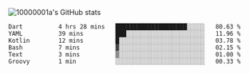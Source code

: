 ![10000001a's GitHub stats](https://github-readme-stats.vercel.app/api?username=10000001a&show_icons=true&theme=onedark&count_private=true)

<!-- [![Top Langs](https://github-readme-stats.vercel.app/api/top-langs/?username=10000001a&layout=compact&theme=onedark&langs_count=5)](https://github.com/anuraghazra/github-readme-stats) -->
<!--
**10000001a/10000001a** is a ✨ _special_ ✨ repository because its `README.md` (this file) appears on your GitHub profile.

Here are some ideas to get you started:

- 🔭 I’m currently working on ...
- 🌱 I’m currently learning ...
- 👯 I’m looking to collaborate on ...
- 🤔 I’m looking for help with ...
- 💬 Ask me about ...
- 📫 How to reach me: ...
- 😄 Pronouns: ...
- ⚡ Fun fact: ...
-->

<!--START_SECTION:waka-->

```text
Dart          4 hrs 28 mins   ████████████████████░░░░░   80.63 %
YAML          39 mins         ███░░░░░░░░░░░░░░░░░░░░░░   11.96 %
Kotlin        12 mins         █░░░░░░░░░░░░░░░░░░░░░░░░   03.78 %
Bash          7 mins          ▓░░░░░░░░░░░░░░░░░░░░░░░░   02.15 %
Text          3 mins          ▒░░░░░░░░░░░░░░░░░░░░░░░░   01.00 %
Groovy        1 min           ░░░░░░░░░░░░░░░░░░░░░░░░░   00.33 %
```

<!--END_SECTION:waka-->

